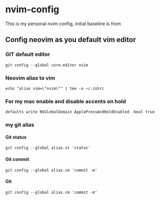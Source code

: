 # nvim-config
This is my personal nvim config, initial baseline is from 


## Config neovim as you default vim editor
###  GIT default editor 
```shell 
git config --global core.editor nvim
```

### Neovim alias to vim 
```shell
echo "alias vim=\"nvim\"" | tee -a ~/.zshrc
```

### For my mac enable and disable accents on hold 
```shell
defaults write NSGlobalDomain ApplePressAndHoldEnabled -bool true
```


### my git alias 
#### Git status
```shell
git config --global alias.st 'status'
```

#### Git commit
```shell
git config --global alias.cm 'commit -m'
```

#### Git 
```shell
git config --global alias.cm 'commit -m'
```


